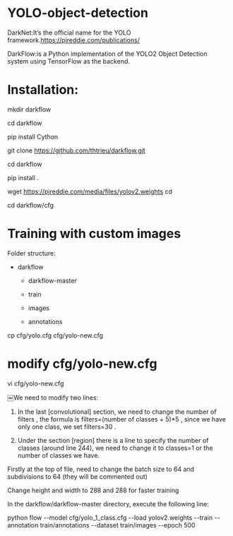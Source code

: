 # YOLO-object-detection

DarkNet:It’s the official name for the YOLO framework.https://pjreddie.com/publications/

DarkFlow:is a Python implementation of the YOLO2 Object Detection system using TensorFlow as the backend.

# Installation:

mkdir darkflow

cd darkflow

pip install Cython

git clone https://github.com/thtrieu/darkflow.git

cd darkflow

pip install .

wget https://pjreddie.com/media/files/yolov2.weights cd

cd darkflow/cfg

# Training with custom images

Folder structure:

+ darkflow

  + darkflow-master
  
   + train
   
    + images
    
    + annotations

cp cfg/yolo.cfg cfg/yolo-new.cfg

# modify cfg/yolo-new.cfg

vi cfg/yolo-new.cfg

￼We need to modify two lines:

1. In the last [convolutional] section, we need to change the number of filters , the formula is filters=(number of classes + 5)*5 , since we have only one class, we set filters=30 .

2. Under the section [region] there is a line to specify the number of classes (around line 244), we need to change it to classes=1 or the number of classes we have.

Firstly at the top of file, need to change the batch size to 64 and subdivisions to 64 (they will be commented out)

Change height and width to 288 and 288 for faster training

In the darkflow/darkflow-master directory, execute the following line:

python flow --model cfg/yolo_1_class.cfg --load yolov2.weights --train --annotation train/annotations --dataset train/images --epoch 500
   
